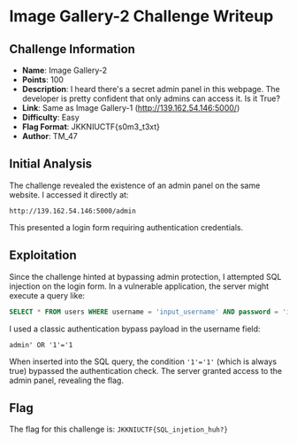 # Image Gallery-2 Challenge Writeup

## Challenge Information
- **Name**: Image Gallery-2
- **Points**: 100
- **Description**: I heard there's a secret admin panel in this webpage. The developer is pretty confident that only admins can access it. Is it True? 
- **Link**: Same as Image Gallery-1 (http://139.162.54.146:5000/)
- **Difficulty**: Easy
- **Flag Format**: JKKNIUCTF{s0m3_t3xt}
- **Author**: TM_47

## Initial Analysis
The challenge revealed the existence of an admin panel on the same website. I accessed it directly at:
```
http://139.162.54.146:5000/admin
```
This presented a login form requiring authentication credentials.

## Exploitation
Since the challenge hinted at bypassing admin protection, I attempted SQL injection on the login form. In a vulnerable application, the server might execute a query like:
```sql
SELECT * FROM users WHERE username = 'input_username' AND password = 'input_password'
```

I used a classic authentication bypass payload in the username field:
```
admin' OR '1'='1
```

When inserted into the SQL query, the condition `'1'='1'` (which is always true) bypassed the authentication check. The server granted access to the admin panel, revealing the flag.

## Flag
The flag for this challenge is: `JKKNIUCTF{SQL_injetion_huh?}`
